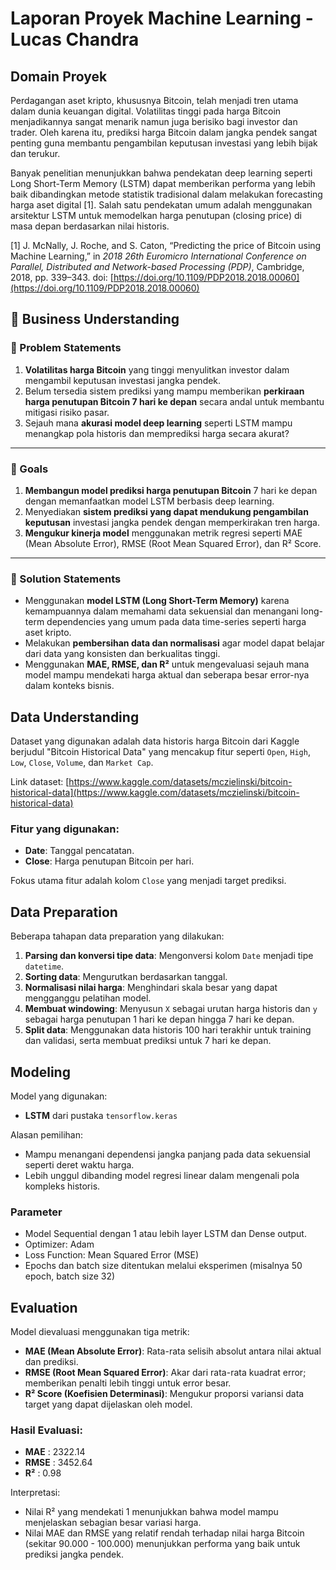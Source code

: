 # Laporan Proyek Machine Learning - Lucas Chandra

## Domain Proyek

Perdagangan aset kripto, khususnya Bitcoin, telah menjadi tren utama dalam dunia keuangan digital. Volatilitas tinggi pada harga Bitcoin menjadikannya sangat menarik namun juga berisiko bagi investor dan trader. Oleh karena itu, prediksi harga Bitcoin dalam jangka pendek sangat penting guna membantu pengambilan keputusan investasi yang lebih bijak dan terukur.

Banyak penelitian menunjukkan bahwa pendekatan deep learning seperti Long Short-Term Memory (LSTM) dapat memberikan performa yang lebih baik dibandingkan metode statistik tradisional dalam melakukan forecasting harga aset digital \[1]. Salah satu pendekatan umum adalah menggunakan arsitektur LSTM untuk memodelkan harga penutupan (closing price) di masa depan berdasarkan nilai historis.

\[1] J. McNally, J. Roche, and S. Caton, “Predicting the price of Bitcoin using Machine Learning,” in *2018 26th Euromicro International Conference on Parallel, Distributed and Network-based Processing (PDP)*, Cambridge, 2018, pp. 339–343. doi: [https://doi.org/10.1109/PDP2018.2018.00060](https://doi.org/10.1109/PDP2018.2018.00060)

## 📌 Business Understanding

### 🎯 Problem Statements

1. **Volatilitas harga Bitcoin** yang tinggi menyulitkan investor dalam mengambil keputusan investasi jangka pendek.  
2. Belum tersedia sistem prediksi yang mampu memberikan **perkiraan harga penutupan Bitcoin 7 hari ke depan** secara andal untuk membantu mitigasi risiko pasar.  
3. Sejauh mana **akurasi model deep learning** seperti LSTM mampu menangkap pola historis dan memprediksi harga secara akurat?

---

### 🎯 Goals

1. **Membangun model prediksi harga penutupan Bitcoin** 7 hari ke depan dengan memanfaatkan model LSTM berbasis deep learning.  
2. Menyediakan **sistem prediksi yang dapat mendukung pengambilan keputusan** investasi jangka pendek dengan memperkirakan tren harga.  
3. **Mengukur kinerja model** menggunakan metrik regresi seperti MAE (Mean Absolute Error), RMSE (Root Mean Squared Error), dan R² Score.

---

### 🧩 Solution Statements

- Menggunakan **model LSTM (Long Short-Term Memory)** karena kemampuannya dalam memahami data sekuensial dan menangani long-term dependencies yang umum pada data time-series seperti harga aset kripto.  
- Melakukan **pembersihan data dan normalisasi** agar model dapat belajar dari data yang konsisten dan berkualitas tinggi.  
- Menggunakan **MAE, RMSE, dan R²** untuk mengevaluasi sejauh mana model mampu mendekati harga aktual dan seberapa besar error-nya dalam konteks bisnis.  


## Data Understanding

Dataset yang digunakan adalah data historis harga Bitcoin dari Kaggle berjudul "Bitcoin Historical Data" yang mencakup fitur seperti `Open`, `High`, `Low`, `Close`, `Volume`, dan `Market Cap`.

Link dataset: [https://www.kaggle.com/datasets/mczielinski/bitcoin-historical-data](https://www.kaggle.com/datasets/mczielinski/bitcoin-historical-data)

### Fitur yang digunakan:

* **Date**: Tanggal pencatatan.
* **Close**: Harga penutupan Bitcoin per hari.

Fokus utama fitur adalah kolom `Close` yang menjadi target prediksi.

## Data Preparation

Beberapa tahapan data preparation yang dilakukan:

1. **Parsing dan konversi tipe data**: Mengonversi kolom `Date` menjadi tipe `datetime`.
2. **Sorting data**: Mengurutkan berdasarkan tanggal.
3. **Normalisasi nilai harga**: Menghindari skala besar yang dapat mengganggu pelatihan model.
4. **Membuat windowing**: Menyusun `X` sebagai urutan harga historis dan `y` sebagai harga penutupan 1 hari ke depan hingga 7 hari ke depan.
5. **Split data**: Menggunakan data historis 100 hari terakhir untuk training dan validasi, serta membuat prediksi untuk 7 hari ke depan.

## Modeling

Model yang digunakan:

* **LSTM** dari pustaka `tensorflow.keras`

Alasan pemilihan:

* Mampu menangani dependensi jangka panjang pada data sekuensial seperti deret waktu harga.
* Lebih unggul dibanding model regresi linear dalam mengenali pola kompleks historis.

### Parameter

* Model Sequential dengan 1 atau lebih layer LSTM dan Dense output.
* Optimizer: Adam
* Loss Function: Mean Squared Error (MSE)
* Epochs dan batch size ditentukan melalui eksperimen (misalnya 50 epoch, batch size 32)

## Evaluation

Model dievaluasi menggunakan tiga metrik:

* **MAE (Mean Absolute Error)**: Rata-rata selisih absolut antara nilai aktual dan prediksi.
* **RMSE (Root Mean Squared Error)**: Akar dari rata-rata kuadrat error; memberikan penalti lebih tinggi untuk error besar.
* **R² Score (Koefisien Determinasi)**: Mengukur proporsi variansi data target yang dapat dijelaskan oleh model.

### Hasil Evaluasi:

* **MAE**  : 2322.14
* **RMSE** : 3452.64
* **R²**   : 0.98

Interpretasi:

* Nilai R² yang mendekati 1 menunjukkan bahwa model mampu menjelaskan sebagian besar variasi harga.
* Nilai MAE dan RMSE yang relatif rendah terhadap nilai harga Bitcoin (sekitar 90.000 - 100.000) menunjukkan performa yang baik untuk prediksi jangka pendek.


